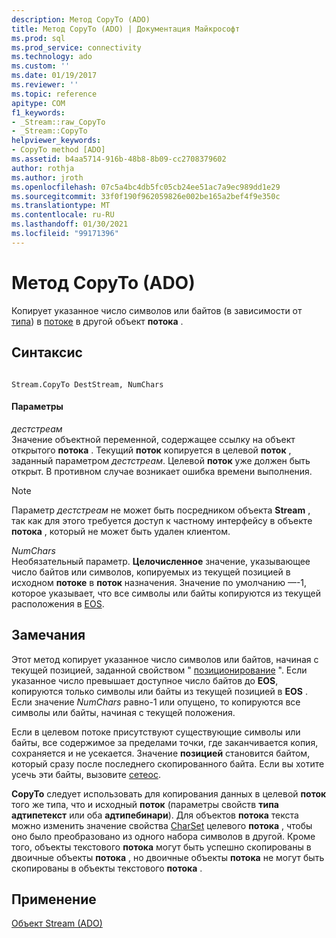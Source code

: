 ```yaml
---
description: Метод CopyTo (ADO)
title: Метод CopyTo (ADO) | Документация Майкрософт
ms.prod: sql
ms.prod_service: connectivity
ms.technology: ado
ms.custom: ''
ms.date: 01/19/2017
ms.reviewer: ''
ms.topic: reference
apitype: COM
f1_keywords:
- _Stream::raw_CopyTo
- _Stream::CopyTo
helpviewer_keywords:
- CopyTo method [ADO]
ms.assetid: b4aa5714-916b-48b8-8b09-cc2708379602
author: rothja
ms.author: jroth
ms.openlocfilehash: 07c5a4bc4db5fc05cb24ee51ac7a9ec989dd1e29
ms.sourcegitcommit: 33f0f190f962059826e002be165a2bef4f9e350c
ms.translationtype: MT
ms.contentlocale: ru-RU
ms.lasthandoff: 01/30/2021
ms.locfileid: "99171396"
---
```

# <a name="copyto-method-ado"></a>Метод CopyTo (ADO)
Копирует указанное число символов или байтов (в зависимости от [типа](./type-property-ado-stream.md)) в [потоке](./stream-object-ado.md) в другой объект **потока** .  
  
## <a name="syntax"></a>Синтаксис  
  
```  
  
Stream.CopyTo DestStream, NumChars  
```  
  
#### <a name="parameters"></a>Параметры  
 *дестстреам*  
 Значение объектной переменной, содержащее ссылку на объект открытого **потока** . Текущий **поток** копируется в целевой **поток** , заданный параметром *дестстреам*. Целевой **поток** уже должен быть открыт. В противном случае возникает ошибка времени выполнения.  
  
> [!NOTE]
>  Параметр *дестстреам* не может быть посредником объекта **Stream** , так как для этого требуется доступ к частному интерфейсу в объекте **потока** , который не может быть удален клиентом.  
  
 *NumChars*  
 Необязательный параметр. **Целочисленное** значение, указывающее число байтов или символов, копируемых из текущей позицией в исходном **потоке** в **поток** назначения. Значение по умолчанию —-1, которое указывает, что все символы или байты копируются из текущей расположения в [EOS](./eos-property.md).  
  
## <a name="remarks"></a>Замечания  
 Этот метод копирует указанное число символов или байтов, начиная с текущей позицией, заданной свойством " [позиционирование](./position-property-ado.md) ". Если указанное число превышает доступное число байтов до **EOS**, копируются только символы или байты из текущей позицией в **EOS** . Если значение *NumChars* равно-1 или опущено, то копируются все символы или байты, начиная с текущей положения.  
  
 Если в целевом потоке присутствуют существующие символы или байты, все содержимое за пределами точки, где заканчивается копия, сохраняется и не усекается. Значение **позицией** становится байтом, который сразу после последнего скопированного байта. Если вы хотите усечь эти байты, вызовите [сетеос](./seteos-method.md).  
  
 **CopyTo** следует использовать для копирования данных в целевой **поток** того же типа, что и исходный **поток** (параметры свойств **типа** **адтипетекст** или оба **адтипебинари**). Для объектов **потока** текста можно изменить значение свойства [CharSet](./charset-property-ado.md) целевого **потока** , чтобы оно было преобразовано из одного набора символов в другой. Кроме того, объекты текстового **потока** могут быть успешно скопированы в двоичные объекты **потока** , но двоичные объекты **потока** не могут быть скопированы в объекты текстового **потока** .  
  
## <a name="applies-to"></a>Применение  
 [Объект Stream (ADO)](./stream-object-ado.md)